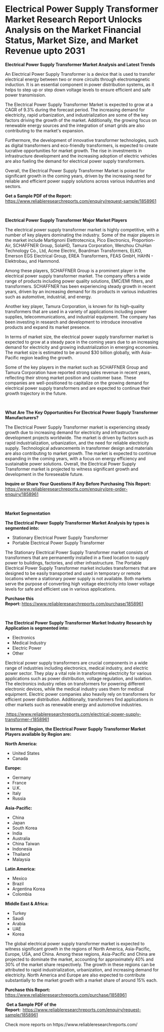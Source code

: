 <p><h1>Electrical Power Supply Transformer Market Research Report Unlocks Analysis on the Market Financial Status, Market Size, and Market Revenue upto 2031</h1></p><p><strong>Electrical Power Supply Transformer Market Analysis and Latest Trends</strong></p>
<p><p>An Electrical Power Supply Transformer is a device that is used to transfer electrical energy between two or more circuits through electromagnetic induction. It is an essential component in power distribution systems, as it helps to step up or step down voltage levels to ensure efficient and safe power transmission.</p><p>The Electrical Power Supply Transformer Market is expected to grow at a CAGR of 9.3% during the forecast period. The increasing demand for electricity, rapid urbanization, and industrialization are some of the key factors driving the growth of the market. Additionally, the growing focus on renewable energy sources and the integration of smart grids are also contributing to the market's expansion.</p><p>Furthermore, the development of innovative transformer technologies, such as digital transformers and eco-friendly transformers, is expected to create lucrative opportunities for market growth. The rise in investments in infrastructure development and the increasing adoption of electric vehicles are also fueling the demand for electrical power supply transformers.</p><p>Overall, the Electrical Power Supply Transformer Market is poised for significant growth in the coming years, driven by the increasing need for reliable and efficient power supply solutions across various industries and sectors.</p></p>
<p><strong>Get a Sample PDF of the Report:&nbsp;</strong> <a href="https://www.reliableresearchreports.com/enquiry/request-sample/1858961">https://www.reliableresearchreports.com/enquiry/request-sample/1858961</a></p>
<p>&nbsp;</p>
<p><strong>Electrical Power Supply Transformer Major Market Players</strong></p>
<p><p>The electrical power supply transformer market is highly competitive, with a number of key players dominating the industry. Some of the major players in the market include Martignoni Elettrotecnica, Pico Electronics, Proportion-Air, SCHAFFNER Group, SolaHD, Tamura Corporation, Wenzhou ChuHan Technology Co., Ltd, Acme Electric, Boardman Transformers, ELKO, Emerson EGS Electrical Group, EREA Transformers, FEAS GmbH, HAHN - Elektrobau, and Hammond.</p><p>Among these players, SCHAFFNER Group is a prominent player in the electrical power supply transformer market. The company offers a wide range of products including power quality solutions, EMC/EMI filters, and transformers. SCHAFFNER has been experiencing steady growth in recent years, driven by an increasing demand for its products in various industries such as automotive, industrial, and energy.</p><p>Another key player, Tamura Corporation, is known for its high-quality transformers that are used in a variety of applications including power supplies, telecommunications, and industrial equipment. The company has been investing in research and development to introduce innovative products and expand its market presence.</p><p>In terms of market size, the electrical power supply transformer market is expected to grow at a steady pace in the coming years due to an increasing demand for electricity and growing industrialization in emerging economies. The market size is estimated to be around $30 billion globally, with Asia-Pacific region leading the growth.</p><p>Some of the key players in the market such as SCHAFFNER Group and Tamura Corporation have reported strong sales revenue in recent years, reflecting their strong market position and customer base. These companies are well-positioned to capitalize on the growing demand for electrical power supply transformers and are expected to continue their growth trajectory in the future.</p></p>
<p>&nbsp;</p>
<p><strong>What Are The Key Opportunities For Electrical Power Supply Transformer Manufacturers?</strong></p>
<p><p>The Electrical Power Supply Transformer market is experiencing steady growth due to increasing demand for electricity and infrastructure development projects worldwide. The market is driven by factors such as rapid industrialization, urbanization, and the need for reliable electricity supply. Technological advancements in transformer design and materials are also contributing to market growth. The market is expected to continue expanding in the coming years, with a focus on energy efficiency and sustainable power solutions. Overall, the Electrical Power Supply Transformer market is projected to witness significant growth and development in the foreseeable future.</p></p>
<p><strong>Inquire or Share Your Questions If Any Before Purchasing This Report:</strong> <a href="https://www.reliableresearchreports.com/enquiry/pre-order-enquiry/1858961">https://www.reliableresearchreports.com/enquiry/pre-order-enquiry/1858961</a></p>
<p>&nbsp;</p>
<p><strong>Market Segmentation</strong></p>
<p><strong>The Electrical Power Supply Transformer Market Analysis by types is segmented into:</strong></p>
<p><ul><li>Stationary Electrical Power Supply Transformer</li><li>Portable Electrical Power Supply Transformer</li></ul></p>
<p><p>The Stationary Electrical Power Supply Transformer market consists of transformers that are permanently installed in a fixed location to supply power to buildings, factories, and other infrastructure. The Portable Electrical Power Supply Transformer market includes transformers that are designed to be easily transported and used in temporary or remote locations where a stationary power supply is not available. Both markets serve the purpose of converting high voltage electricity into lower voltage levels for safe and efficient use in various applications.</p></p>
<p><strong>Purchase this Report:&nbsp;</strong><a href="https://www.reliableresearchreports.com/purchase/1858961">https://www.reliableresearchreports.com/purchase/1858961</a></p>
<p>&nbsp;</p>
<p><strong>The Electrical Power Supply Transformer Market Industry Research by Application is segmented into:</strong></p>
<p><ul><li>Electronics</li><li>Medical Industry</li><li>Electric Power</li><li>Other</li></ul></p>
<p><p>Electrical power supply transformers are crucial components in a wide range of industries including electronics, medical industry, and electric power sector. They play a vital role in transforming electricity for various applications such as power distribution, voltage regulation, and isolation. The electronics industry relies on transformers for powering different electronic devices, while the medical industry uses them for medical equipment. Electric power companies also heavily rely on transformers for efficient power distribution. Additionally, transformers find applications in other markets such as renewable energy and automotive industries.</p></p>
<p><a href="https://www.reliableresearchreports.com/electrical-power-supply-transformer-r1858961">&nbsp;https://www.reliableresearchreports.com/electrical-power-supply-transformer-r1858961</a></p>
<p><strong>In terms of Region, the Electrical Power Supply Transformer Market Players available by Region are:</strong></p>
<p>
    <p> <strong> North America: </strong>
        <ul>
            <li>United States</li>
            <li>Canada</li>
        </ul>
        </p> 
    <p> <strong> Europe: </strong>
        <ul>
            <li>Germany</li>
            <li>France</li>
            <li>U.K.</li>
            <li>Italy</li>
            <li>Russia</li>
        </ul>
        </p> 
    <p> <strong> Asia-Pacific: </strong>
        <ul>
            <li>China</li>
            <li>Japan</li>
            <li>South Korea</li>
            <li>India</li>
            <li>Australia</li>
            <li>China Taiwan</li>
            <li>Indonesia</li>
            <li>Thailand</li>
            <li>Malaysia</li>
        </ul>
        </p> 
    <p> <strong> Latin America: </strong>
        <ul>
            <li>Mexico</li>
            <li>Brazil</li>
            <li>Argentina Korea</li>
            <li>Colombia</li>
        </ul>
        </p> 
    <p> <strong> Middle East & Africa: </strong>
        <ul>
            <li>Turkey</li>
            <li>Saudi</li>
            <li>Arabia</li>
            <li>UAE</li>
            <li>Korea</li>
        </ul>
    </p>
    </p>
<p><p>The global electrical power supply transformer market is expected to witness significant growth in the regions of North America, Asia-Pacific, Europe, USA, and China. Among these regions, Asia-Pacific and China are projected to dominate the market, accounting for approximately 40% and 30% of the market share respectively. The growth in these regions can be attributed to rapid industrialization, urbanization, and increasing demand for electricity. North America and Europe are also expected to contribute substantially to the market growth with a market share of around 15% each.</p></p>
<p><strong>Purchase this Report: </strong><a href="https://www.reliableresearchreports.com/purchase/1858961">https://www.reliableresearchreports.com/purchase/1858961</a></p>
<p>&nbsp;<strong>Get a Sample PDF of the Report:&nbsp;&nbsp;</strong><a href="https://www.reliableresearchreports.com/enquiry/request-sample/1858961">https://www.reliableresearchreports.com/enquiry/request-sample/1858961</a></p>
<p><strong></strong></p>
<p>Check more reports on https://www.reliableresearchreports.com/</p>